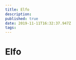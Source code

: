 ```yaml
---
title: Elfo
description: 
published: true
date: 2019-11-11T16:32:37.947Z
tags: 
---
```


<!-- SUBTITLE: Visão geral sobre Elfo -->

# Elfo

